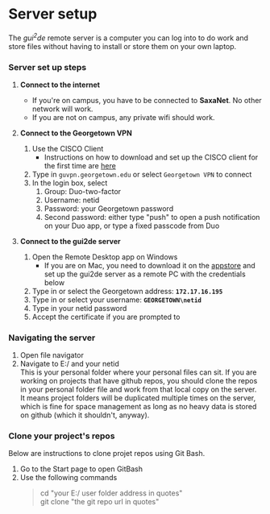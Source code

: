 # Server setup

The _gui<sup>2</sup>de_ remote server is a computer you can log into to do work and store files without having to install or store them on your own laptop.

### Server set up steps

1. **Connect to the internet**   
    - If you're on campus, you have to be connected to **SaxaNet**. No other network will work.  
    - If you are not on campus, any private wifi should work.  
      
1. **Connect to the Georgetown VPN**  
    1. Use the CISCO Client
        - Instructions on how to download and set up the CISCO client for the first time are [here](https://uis.georgetown.edu/security/vpn/)
    1. Type in `guvpn.georgetown.edu` or select `Georgetown VPN` to connect
    1. In the login box, select
        1. Group: Duo-two-factor
        1. Username: netid
        1. Password: your Georgetown password
        1. Second password: either type "push" to open a push notification on your Duo app, or type a fixed passcode from Duo

1. **Connect to the gui2de server**
    1. Open the Remote Desktop app on Windows
        - If you are on Mac, you need to download it on the [appstore](https://apps.apple.com/us/app/microsoft-remote-desktop/id714464092) and set up the gui2de server as a remote PC with the credentials below
    1. Type in or select the Georgetown address: **`172.17.16.195`**
    1. Type in or select your username: **`GEORGETOWN\netid`**
    1. Type in your netid password
    1. Accept the certificate if you are prompted to

### Navigating the server

1. Open file navigator  
1. Navigate to E:/ and your netid  
    This is your personal folder where your personal files can sit. If you are working on projects that have github repos, you should clone the repos in your personal folder file and work from that local copy on the server. It means project folders will be duplicated multiple times on the server, which is fine for space management as long as no heavy data is stored on github (which it shouldn't, anyway).

### Clone your project's repos  

Below are instructions to clone projet repos using Git Bash.

1. Go to the Start page to open GitBash  
1. Use the following commands
    > cd "your E:/ user folder address in quotes"  
    > git clone "the git repo url in quotes"
